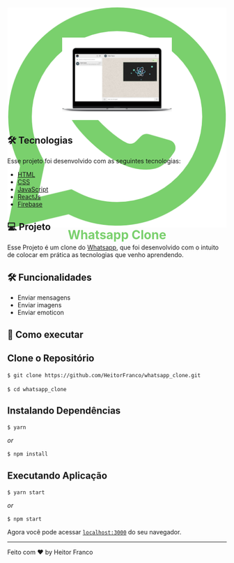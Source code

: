 <h1 align="center" style="height: 50px; color: #7AD06D">
  <img align="center" alt="whatsapp" title="whatsapp" src=".github/whatsappIcon.png" />
  Whatsapp Clone
</h1>

<p align="center">
<img alt="whatsapp" src=".github/whatsapp.jpg" width="50%">
</p>

## 🛠 Tecnologias

Esse projeto foi desenvolvido com as seguintes tecnologias:

- [HTML](https://html.com/)
- [CSS](https://developer.mozilla.org/pt-BR/docs/Web/CSS)
- [JavaScript](https://www.javascript.com/)
- [ReactJs](https://reactjs.org)
- [Firebase](https://firebase.google.com/)

## 💻 Projeto

Esse Projeto é um clone do [Whatsapp](https://web.whatsapp.com/), que foi desenvolvido com o intuito de colocar em prática as tecnologias que venho aprendendo.

## 🛠️ Funcionalidades

- Enviar mensagens
- Enviar imagens
- Enviar emoticon

## 🚀 Como executar

## Clone o Repositório

```
$ git clone https://github.com/HeitorFranco/whatsapp_clone.git

$ cd whatsapp_clone
```

## Instalando Dependências

```
$ yarn
```

_or_

```
$ npm install
```

## Executando Aplicação

```
$ yarn start
```

_or_

```
$ npm start
```

Agora você pode acessar [`localhost:3000`](http://localhost:3000) do seu navegador.

---

Feito com ❤️ by Heitor Franco
